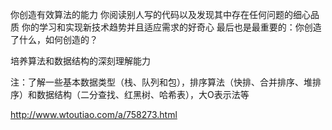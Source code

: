 你创造有效算法的能力
你阅读别人写的代码以及发现其中存在任何问题的细心品质
你的学习和实现新技术趋势并且适应需求的好奇心
最后也是最重要的：你创造了什么，如何创造的？

培养算法和数据结构的深刻理解能力

注：了解一些基本数据类型（栈、队列和包），排序算法（快排、合并排序、堆排序）和数据结构（二分查找、红黑树、哈希表），大O表示法等

http://www.wtoutiao.com/a/758273.html
